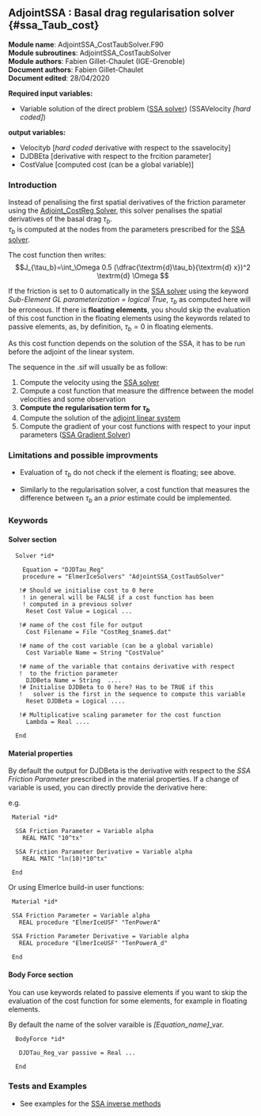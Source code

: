 ## AdjointSSA : Basal drag regularisation solver {#ssa_Taub_cost}

**Module name**: AdjointSSA_CostTaubSolver.F90  
**Module subroutines**: AdjointSSA_CostTaubSolver  
**Module authors**: Fabien Gillet-Chaulet (IGE-Grenoble)    
**Document authors**: Fabien Gillet-Chaulet  
**Document edited**: 28/04/2020  

**Required input variables:**
   
 - Variable solution of the direct problem ([SSA solver](#ssa_direct_solver)) (SSAVelocity *[hard coded]*)

**output variables:**

- Velocityb [*hard coded* derivative with respect to the ssavelocity]
- DJDBEta   [derivative with respect to the frcition parameter]
- CostValue [computed cost (can be a global variable)]


### Introduction

Instead of penalising the first spatial derivatives of the friction parameter using the [Adjoint_CostReg Solver](#adjoint_CostReg), this solver penalises the spatial derivatives of the basal drag $\tau_b$.  
$\tau_b$ is computed at the nodes from the parameters prescribed for the [SSA solver](#ssa_direct_solver).  

The cost function then writes:  
$$J_{\tau_b}=\int_\Omega 0.5 (\dfrac{\textrm{d}\tau_b}{\textrm{d} x})^2  \textrm{d} \Omega $$

If the friction is set to 0 automatically in the [SSA solver](#ssa_direct_solver) using the keyword 
*Sub-Element GL parameterization = logical True*, $\tau_b$ as computed here will be erroneous. 
If there is **floating elements**, you should skip the evaluation of this cost function in the floating elements
using the keywords related to passive elements, as, by definition, $\tau_b=0$ in floating elements.

As this cost function depends on the solution of the SSA, it has to be run before the adjoint of the linear system.

The sequence in the .sif will usually be as follow:

1. Compute the velocity using the [SSA solver](#ssa_direct_solver)
2. Compute a cost function that measure the diffrence between the model velocities and some observation
3. **Compute the regularisation term for $\tau_b$**
4. Compute the solution of the [adjoint linear system](#adjoint_linearsolver)
5. Compute the gradient of your cost functions with respect to your input parameters ([SSA Gradient Solver](#ssa_gradient_solver))

### Limitations and possible improvments

- Evaluation of $\tau_b$ do not check if the element is floating; see above.

- Similarly to the regularisation solver, a cost function that measures the difference between $\tau_b$
an a *prior* estimate could be implemented.


### Keywords

#### Solver section

```
  Solver *id*

    Equation = "DJDTau_Reg"
    procedure = "ElmerIceSolvers" "AdjointSSA_CostTaubSolver"

   !# Should we initialise cost to 0 here
    ! in general will be FALSE if a cost function has been 
    ! computed in a previous solver
     Reset Cost Value = Logical ...
  
   !# name of the cost file for output
     Cost Filename = File "CostReg_$name$.dat"

   !# name of the cost variable (can be a global variable)
     Cost Variable Name = String "CostValue"

   !# name of the variable that contains derivative with respect
   !  to the friction parameter
     DJDBeta Name = String  ....
   !# Initialise DJDBeta to 0 here? Has to be TRUE if this 
   !   solver is the first in the sequence to compute this variable
     Reset DJDBeta = Logical ....

   !# Multiplicative scaling parameter for the cost function
     Lambda = Real ....

  End

```

#### Material properties

By default the output for DJDBeta is the derivative with respect to the *SSA Friction Parameter*
prescribed in the material properties. 
If a change of variable is used, you can directly provide the derivative here:

e.g.
```
 Material *id*

  SSA Friction Parameter = Variable alpha
    REAL MATC "10^tx"

  SSA Friction Parameter Derivative = Variable alpha
    REAL MATC "ln(10)*10^tx"

 End
```
Or using ElmerIce build-in user functions:

```
 Material *id*

 SSA Friction Parameter = Variable alpha
   REAL procedure "ElmerIceUSF" "TenPowerA"

 SSA Friction Parameter Derivative = Variable alpha
   REAL procedure "ElmerIceUSF" "TenPowerA_d"

 End

```

#### Body Force section

You can use keywords related to passive elements if you want to skip the evaluation of the 
cost function for some elements, for example in floating elements.

By default the name of the solver varaible is *[Equation_name]*_var.

```
  BodyForce *id*

   DJDTau_Reg_var passive = Real ...

  End
```

### Tests and Examples

- See examples for the [SSA inverse methods](../../examples/SSA_Inverse_Methods)
